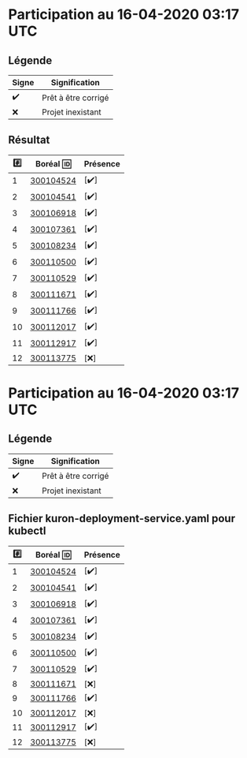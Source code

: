 # Participation au 16-04-2020 03:17 UTC
 
## Légende
 
| Signe              | Signification                 |
|--------------------|-------------------------------|
| :heavy_check_mark: | Prêt à être corrigé           |
| :x:                | Projet inexistant             |
 
## Résultat
 
|:hash:| Boréal :id:                | Présence         |
|------|----------------------------|------------------|
| 1 | [300104524](../300104524/README.md) | [:heavy_check_mark:] |
| 2 | [300104541](../300104541/README.md) | [:heavy_check_mark:] |
| 3 | [300106918](../300106918/README.md) | [:heavy_check_mark:] |
| 4 | [300107361](../300107361/README.md) | [:heavy_check_mark:] |
| 5 | [300108234](../300108234/README.md) | [:heavy_check_mark:] |
| 6 | [300110500](../300110500/README.md) | [:heavy_check_mark:] |
| 7 | [300110529](../300110529/README.md) | [:heavy_check_mark:] |
| 8 | [300111671](../300111671/README.md) | [:heavy_check_mark:] |
| 9 | [300111766](../300111766/README.md) | [:heavy_check_mark:] |
| 10 | [300112017](../300112017/README.md) | [:heavy_check_mark:] |
| 11 | [300112917](../300112917/README.md) | [:heavy_check_mark:] |
| 12 | [300113775](../300113775/README.md) | [:x:] |
 
# Participation au 16-04-2020 03:17 UTC
 
## Légende
 
| Signe              | Signification                 |
|--------------------|-------------------------------|
| :heavy_check_mark: | Prêt à être corrigé           |
| :x:                | Projet inexistant             |
 
## Fichier kuron-deployment-service.yaml pour kubectl
 
|:hash:| Boréal :id:                | Présence         |
|------|----------------------------|------------------|
| 1 | [300104524](../300104524/kuron-deployment-service.yaml) | [:heavy_check_mark:] |
| 2 | [300104541](../300104541/kuron-deployment-service.yaml) | [:heavy_check_mark:] |
| 3 | [300106918](../300106918/kuron-deployment-service.yaml) | [:heavy_check_mark:] |
| 4 | [300107361](../300107361/kuron-deployment-service.yaml) | [:heavy_check_mark:] |
| 5 | [300108234](../300108234/kuron-deployment-service.yaml) | [:heavy_check_mark:] |
| 6 | [300110500](../300110500/kuron-deployment-service.yaml) | [:heavy_check_mark:] |
| 7 | [300110529](../300110529/kuron-deployment-service.yaml) | [:heavy_check_mark:] |
| 8 | [300111671](../300111671) | [:x:] |
| 9 | [300111766](../300111766/kuron-deployment-service.yaml) | [:heavy_check_mark:] |
| 10 | [300112017](../300112017) | [:x:] |
| 11 | [300112917](../300112917/kuron-deployment-service.yaml) | [:heavy_check_mark:] |
| 12 | [300113775](../300113775) | [:x:] |
